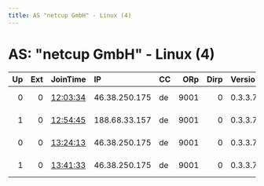 ```yaml
---
title: AS "netcup GmbH" - Linux (4)
---
```


# AS: "netcup GmbH" - Linux (4)

|   Up |   Ext | JoinTime                                                                                            | IP            | CC   |   ORp |   Dirp | Version   | Contact                 | Nickname      |   eFamMembers |
|-----:|------:|:----------------------------------------------------------------------------------------------------|:--------------|:-----|------:|-------:|:----------|:------------------------|:--------------|--------------:|
|    0 |     0 | [12:03:34](https://metrics.torproject.org/rs.html#details/386FF8DD6B07ADBC274C712EEE41BF4C90E8E07A) | 46.38.250.175 | de   |  9001 |      0 | 0.3.3.7   | Mikey torrelay@mikey.bz | MikeyInternet |             1 |
|    1 |     0 | [12:54:45](https://metrics.torproject.org/rs.html#details/7D513D5BE052DF43F705C188F960C1CE154300CA) | 188.68.33.157 | de   |  9001 |      0 | 0.3.3.7   | Mikey torrelay@mikey.bz | MikeyInternet |             1 |
|    0 |     0 | [13:24:13](https://metrics.torproject.org/rs.html#details/C039C5E1C697514F3588A7B08B5CF3ADE700351F) | 46.38.250.175 | de   |  9001 |      0 | 0.3.3.7   | Mikey torrelay@mikey.bz | MikeyInternet |             1 |
|    1 |     0 | [13:41:33](https://metrics.torproject.org/rs.html#details/1B75004F78DF61A8901728F236B201F9CAD0F87D) | 46.38.250.175 | de   |  9001 |      0 | 0.3.3.7   | Mikey torrelay@mikey.bz | MikeyInternet |             1 |

